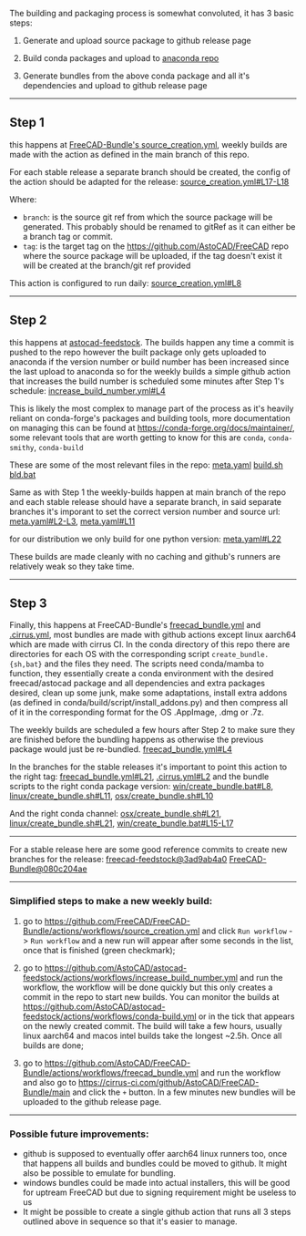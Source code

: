 The building and packaging process is somewhat convoluted, it has 3 basic steps:

1. Generate and upload source package to github release page

2. Build conda packages and upload to [anaconda repo](https://anaconda.org/AstoCAD/freecad)

3. Generate bundles from the above conda package and all it's dependencies and upload to github release page

---
## Step 1
this happens at [FreeCAD-Bundle's source_creation.yml](https://github.com/AstoCAD/FreeCAD-Bundle/actions/workflows/source_creation.yml), weekly builds are made with the action as defined in the main branch of this repo.

For each stable release a separate branch should be created, the config of the action should be adapted for the release:
[source_creation.yml#L17-L18](https://github.com/AstoCAD/FreeCAD-Bundle/blob/66ba52b384642c452397f5b2436b074f4fb11492/.github/workflows/source_creation.yml#L17-L18)

Where:
+ `branch`: is the source git ref from which the source package will be generated. This probably should be renamed to gitRef as it can either be a branch tag or commit.
+ `tag`: is the target tag on the https://github.com/AstoCAD/FreeCAD repo where the source package will be uploaded, if the tag doesn't exist it will be created at the branch/git ref provided

This action is configured to run daily: [source_creation.yml#L8](https://github.com/AstoCAD/FreeCAD-Bundle/blob/main/.github/workflows/source_creation.yml#L8)

---

## Step 2
this happens at [astocad-feedstock](https://github.com/AstoCAD/astocad-feedstock). The builds happen any time a commit is pushed to the repo however the built package only gets uploaded to anaconda if the version number or build number has been increased since the last upload to anaconda so for the weekly builds a simple github action that increases the build number is scheduled some minutes after Step 1's schedule: [increase_build_number.yml#L4](https://github.com/AstoCAD/astocad-feedstock/blob/68b1a6f2767ddbced35991a5a6848c61121e0309/.github/workflows/increase_build_number.yml#L4)

This is likely the most complex to manage part of the process as it's heavily reliant on  conda-forge's packages and building tools, more documentation on managing this can be found at https://conda-forge.org/docs/maintainer/, some relevant tools that are worth getting to know for this are `conda`, `conda-smithy`, `conda-build`

These are some of the most relevant files in the repo:
[meta.yaml](https://github.com/AstoCAD/astocad-feedstock/blob/main/recipe/meta.yaml)
[build.sh](https://github.com/AstoCAD/astocad-feedstock/blob/main/recipe/build.sh)
[bld.bat](https://github.com/AstoCAD/astocad-feedstock/blob/main/recipe/bld.bat)

Same as with Step 1 the weekly-builds happen at main branch of the repo and each stable release should have a separate branch, in said separate branches it's imporant to set the correct version number and source url:
[meta.yaml#L2-L3](https://github.com/AstoCAD/astocad-feedstock/blob/68b1a6f2767ddbced35991a5a6848c61121e0309/recipe/meta.yaml#L2-L3),
[meta.yaml#L11](https://github.com/AstoCAD/astocad-feedstock/blob/68b1a6f2767ddbced35991a5a6848c61121e0309/recipe/meta.yaml#L11)

for our distribution we only build for one python version:
[meta.yaml#L22](https://github.com/AstoCAD/astocad-feedstock/blob/68b1a6f2767ddbced35991a5a6848c61121e0309/recipe/meta.yaml#L22)

These builds are made cleanly with no caching and github's runners are relatively weak so they take time.

---

## Step 3
Finally, this happens at FreeCAD-Bundle's [freecad_bundle.yml](https://github.com/AstoCAD/FreeCAD-Bundle/actions/workflows/freecad_bundle.yml) and [.cirrus.yml](https://cirrus-ci.com/github/AstoCAD/FreeCAD-Bundle/main), most bundles are made with github actions except linux aarch64 which are made with cirrus CI. In the conda directory of this repo there are directories for each OS with the corresponding script `create_bundle.{sh,bat}` and the files they need. The scripts need conda/mamba to function, they essentially create a conda environment with the desired freecad/astocad package and all dependencies and extra packages desired, clean up some junk, make some adaptations, install extra addons (as defined in conda/build/script/install_addons.py) and then compress all of it in the corresponding format for the OS .AppImage, .dmg or .7z.

The weekly builds are scheduled a few hours after Step 2 to make sure they are finished before the bundling happens as otherwise the previous package would just be re-bundled. [freecad_bundle.yml#L4](https://github.com/AstoCAD/FreeCAD-Bundle/blob/66ba52b384642c452397f5b2436b074f4fb11492/.github/workflows/freecad_bundle.yml#L4)

In the branches for the stable releases it's important to point this action to the right tag: [freecad_bundle.yml#L21](https://github.com/AstoCAD/FreeCAD-Bundle/blob/66ba52b384642c452397f5b2436b074f4fb11492/.github/workflows/freecad_bundle.yml#L21), [.cirrus.yml#L2](https://github.com/AstoCAD/FreeCAD-Bundle/blob/66ba52b384642c452397f5b2436b074f4fb11492/.cirrus.yml#L2) and the bundle scripts to the right conda package version: [win/create_bundle.bat#L8](https://github.com/AstoCAD/FreeCAD-Bundle/blob/66ba52b384642c452397f5b2436b074f4fb11492/conda/win/create_bundle.bat#L8), [linux/create_bundle.sh#L11](https://github.com/AstoCAD/FreeCAD-Bundle/blob/66ba52b384642c452397f5b2436b074f4fb11492/conda/linux/create_bundle.sh#L11), [osx/create_bundle.sh#L10](https://github.com/AstoCAD/FreeCAD-Bundle/blob/66ba52b384642c452397f5b2436b074f4fb11492/conda/osx/create_bundle.sh#L10)

And the right conda channel: [osx/create_bundle.sh#L21](https://github.com/AstoCAD/FreeCAD-Bundle/blob/66ba52b384642c452397f5b2436b074f4fb11492/conda/osx/create_bundle.sh#L16), [linux/create_bundle.sh#L21](https://github.com/AstoCAD/FreeCAD-Bundle/blob/66ba52b384642c452397f5b2436b074f4fb11492/conda/linux/create_bundle.sh#L21), [win/create_bundle.bat#L15-L17](https://github.com/AstoCAD/FreeCAD-Bundle/blob/66ba52b384642c452397f5b2436b074f4fb11492/conda/win/create_bundle.bat#L15-L17)

---

For a stable release here are some good reference commits to create new branches for the release:
[freecad-feedstock@3ad9ab4a0](https://github.com/FreeCAD/freecad-feedstock/commit/3ad9ab4a06afc1fa2f70267f5a40d9c316d5eeac)
[FreeCAD-Bundle@080c204ae](https://github.com/FreeCAD/FreeCAD-Bundle/commit/080c204aed4d5155924d471b8ac2b07fad22acf1)

---

### Simplified steps to make a new weekly build:
1. go to https://github.com/FreeCAD/FreeCAD-Bundle/actions/workflows/source_creation.yml and click `Run workflow` -> `Run workflow` and a new run will appear after some seconds in the list, once that is finished (green checkmark);

2. go to https://github.com/AstoCAD/astocad-feedstock/actions/workflows/increase_build_number.yml and run the workflow, the workflow will be done quickly but this only creates a commit in the repo to start new builds. You can monitor the builds at https://github.com/AstoCAD/astocad-feedstock/actions/workflows/conda-build.yml or in the tick that appears on the newly created commit. The build will take a few hours, usually linux aarch64 and macos intel builds take the longest ~2.5h. Once all builds are done;

3. go to https://github.com/AstoCAD/FreeCAD-Bundle/actions/workflows/freecad_bundle.yml and run the workflow and also go to https://cirrus-ci.com/github/AstoCAD/FreeCAD-Bundle/main and click the `+` button. In a few minutes new bundles will be uploaded to the github release page.


---

### Possible future improvements:
+ github is supposed to eventually offer aarch64 linux runners too, once that happens all builds and bundles could be moved to github. It might also be possible to emulate for bundling.
+ windows bundles could be made into actual installers, this will be good for uptream FreeCAD but due to signing requirement might be useless to us
+ It might be possible to create a single github action that runs all 3 steps outlined above in sequence so that it's easier to manage.